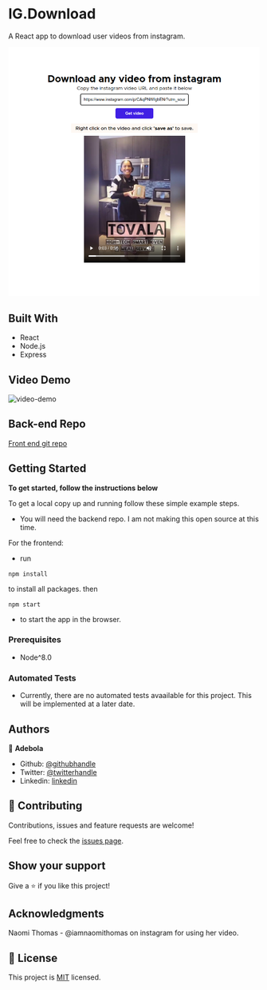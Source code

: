 # IG.Download

A React app to download user videos from instagram.

![screenshot](./screenshot.png)

## Built With

- React
- Node.js
- Express

## Video Demo

![video-demo](./ig_downloader_demo.gif)

## Back-end Repo

[Front end git repo](https://github.com/onedebos/owonikoko)

## Getting Started

**To get started, follow the instructions below**

To get a local copy up and running follow these simple example steps.

- You will need the backend repo. I am not making this open source at this time.

For the frontend:

- run

```
npm install
```

to install all packages. then

```
npm start
```

- to start the app in the browser.

### Prerequisites

- Node^8.0

### Automated Tests

- Currently, there are no automated tests avaailable for this project. This will be implemented at a later date.

## Authors

👤 **Adebola**

- Github: [@githubhandle](https://github.com/onedebos)
- Twitter: [@twitterhandle](https://twitter.com/debosthefirst)
- Linkedin: [linkedin](https://www.linkedin.com/in/adebola-niran/)

## 🤝 Contributing

Contributions, issues and feature requests are welcome!

Feel free to check the [issues page](issues/).

## Show your support

Give a ⭐️ if you like this project!

## Acknowledgments

Naomi Thomas - @iamnaomithomas on instagram for using her video.

## 📝 License

This project is [MIT](lic.url) licensed.
